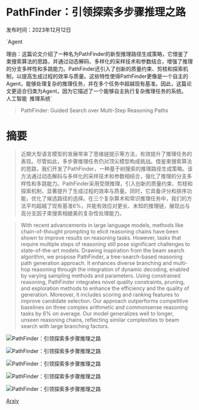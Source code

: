 # PathFinder：引领探索多步骤推理之路

发布时间：2023年12月12日

`Agent

理由：这篇论文介绍了一种名为PathFinder的新型推理路径生成策略，它借鉴了束搜索算法的思路，并通过动态解码、多样化的采样技术和参数结合，增强了推理的分支多样性和多跳能力。PathFinder还引入了创新的质量约束、剪枝和探索机制，以提高生成过程的效率与质量。这些特性使得PathFinder更像是一个自主的Agent，能够处理复杂的推理任务，并在多个任务中超越现有基准。因此，这篇论文更适合归类为Agent，因为它描述了一个能够自主执行复杂推理任务的系统。` `人工智能` `推理系统`

> PathFinder: Guided Search over Multi-Step Reasoning Paths

# 摘要

> 近期大型语言模型的发展带来了思维链提示等方法，有效提升了推理任务的表现。尽管如此，多步骤推理任务仍对顶尖模型构成挑战。借鉴束搜索算法的思路，我们开发了PathFinder，一种基于树搜索的推理路径生成策略。该方法通过动态解码与多样化的采样技术和参数相结合，强化了推理的分支多样性和多跳能力。PathFinder采用受限推理，引入创新的质量约束、剪枝和探索机制，显著提升了生成过程的效率与质量。同时，它具备评分和排序功能，优化了候选路径的选择。在三个复杂算术和常识推理任务中，我们的方法平均超越了现有基准6%，并能有效应对更长、未知的推理链，展现出与高分支因子束搜索相媲美的复杂性处理能力。

> With recent advancements in large language models, methods like chain-of-thought prompting to elicit reasoning chains have been shown to improve results on reasoning tasks. However, tasks that require multiple steps of reasoning still pose significant challenges to state-of-the-art models. Drawing inspiration from the beam search algorithm, we propose PathFinder, a tree-search-based reasoning path generation approach. It enhances diverse branching and multi-hop reasoning through the integration of dynamic decoding, enabled by varying sampling methods and parameters. Using constrained reasoning, PathFinder integrates novel quality constraints, pruning, and exploration methods to enhance the efficiency and the quality of generation. Moreover, it includes scoring and ranking features to improve candidate selection. Our approach outperforms competitive baselines on three complex arithmetic and commonsense reasoning tasks by 6% on average. Our model generalizes well to longer, unseen reasoning chains, reflecting similar complexities to beam search with large branching factors.

![PathFinder：引领探索多步骤推理之路](../../..//opt/data/Projects/HuggingArxiv/paper_images/2312.05180/x1.png)

![PathFinder：引领探索多步骤推理之路](../../..//opt/data/Projects/HuggingArxiv/paper_images/2312.05180/output.png)

![PathFinder：引领探索多步骤推理之路](../../..//opt/data/Projects/HuggingArxiv/paper_images/2312.05180/acc_scoring_func.png)

![PathFinder：引领探索多步骤推理之路](../../..//opt/data/Projects/HuggingArxiv/paper_images/2312.05180/acc_branching_factor.png)

![PathFinder：引领探索多步骤推理之路](../../..//opt/data/Projects/HuggingArxiv/paper_images/2312.05180/acc_buffer_size_with_base.png)

[Arxiv](https://arxiv.org/abs/2312.05180)